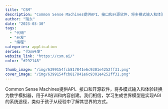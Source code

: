 ```yaml
---
title: "CSM"
description: "Common Sense Machines提供API、接口和开源软件，将多模式输入和体验转换为数字模拟器，用于AI培训和"
author: "瑞东"
date: "2023-03-30"
tags:
  - "代码"
  - "开发"
  - "编程"
categories: application
series: "代码开发"
website_link: "https://csm.ai/"
color: "#292148"

thumb_image: "/img/6399154fcb817841e6c9301e4252ff31.png"
cover_image: "/img/6399154fcb817841e6c9301e4252ff31.png"
---
```


Common Sense Machines提供API、接口和开源软件，将多模式输入和体验转换为数字模拟器，用于AI培训和内容创建。我们相信，学习生成世界模型是实现AGI的系统途径，类似于孩子从经验中了解其世界的方式。